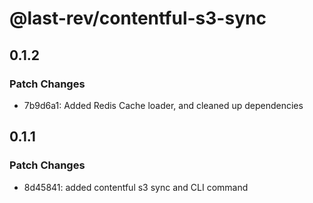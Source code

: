 # @last-rev/contentful-s3-sync

## 0.1.2

### Patch Changes

- 7b9d6a1: Added Redis Cache loader, and cleaned up dependencies

## 0.1.1

### Patch Changes

- 8d45841: added contentful s3 sync and CLI command
